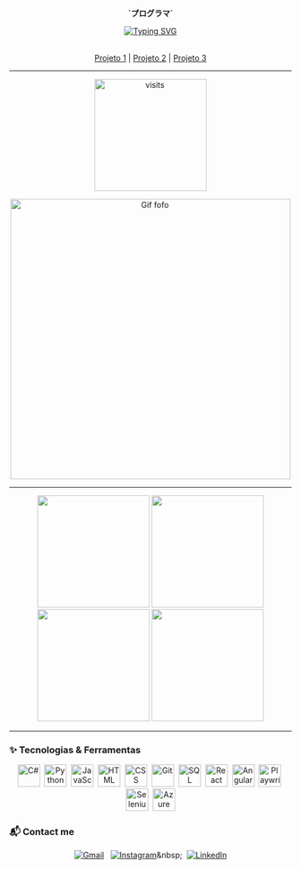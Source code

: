 <p align="center">
  <b>`プログラマ`</b>
</p>


<p align="center">
  <a href="https://git.io/typing-svg">
    <img 
      src="https://readme-typing-svg.demolab.com?font=Pixelify+Sans&pause=1000&color=F70076&center=true&multiline=true&repeat=false&width=800&height=150&lines=%F0%9F%91%8B+Ol%C3%A1!+Bem-vindo(a)+ao+meu+GitHub!;%F0%9F%8C%B8Me+chamo+Milena;%F0%9F%8E%AFTenho+como+objetivo+me+tornar+QA;%F0%9F%91%BEApaixonada+por+animais%2C+jogos+e+animes.;%F0%9F%8E%A8%F0%9F%96%8C%EF%B8%8FAmo+mexer+com+Impress%C3%A3o+3D+e+pintar;%F0%9F%91%A9%E2%80%8D%F0%9F%92%BBAqui+voc%C3%AA+encontrar%C3%A1+projetos+pessoais+e+estudos+;%F0%9F%8C%9FConfira+meus+projetos+mais+recentes%3A" alt="Typing SVG"
    />
  </a>
    <p align="center">
  <br />
    <a href="https://github.com/MilenaSayuri/projeto-1">Projeto 1</a> | 
    <a href="https://github.com/MilenaSayuri/projeto-2">Projeto 2</a> | 
    <a href="https://github.com/MilenaSayuri/projeto-3">Projeto 3</a>
  </p>
  </a>
</p>
</p>


---


<!-- Contador centralizado -->
<p align="center">
  <img src="https://visit-counter.vercel.app/counter.png?page=https%3A%2F%2Fgithub.com%2FMilenaSayuri&s=40&c=F70076&bg=00000000&no=4&ff=digi&tb=Visitors%3A&ta=" 
       alt="visits" 
       style="width: 200px; height: auto;"/>
</p>

<!-- GIF centralizada -->
<p align="center">
  <img src="https://i.imgur.com/yXz9FzS.gif" alt="Gif fofo" width="500" />
</p>

---

<!-- Estatísticas -->

<div align="center">
  <img src="http://github-profile-summary-cards.vercel.app/api/cards/profile-details?username=MilenaSayuri&theme=omni" height="200"/>
  <img src="https://github-readme-streak-stats.herokuapp.com?user=MilenaSayuri&theme=omni&hide_border=true&locale=pt_BR&date_format=j%20M%5B%20Y%5D" height="200"/>
</div>

<div align="center">
  <img src="http://github-profile-summary-cards.vercel.app/api/cards/repos-per-language?username=MilenaSayuri&theme=omni" height="200"/>
  <img src="http://github-profile-summary-cards.vercel.app/api/cards/stats?username=MilenaSayuri&theme=omni" height="200"/>
</div>

---

### ✨ Tecnologias & Ferramentas

<p align="center">
  <img src="https://cdn.jsdelivr.net/gh/devicons/devicon/icons/csharp/csharp-original.svg" title="C#" alt="C#" width="40" height="40"/>&nbsp;
  <img src="https://cdn.jsdelivr.net/gh/devicons/devicon/icons/python/python-original.svg" title="Python" alt="Python" width="40" height="40"/>&nbsp;
  <img src="https://cdn.jsdelivr.net/gh/devicons/devicon/icons/javascript/javascript-original.svg" title="JavaScript" alt="JavaScript" width="40" height="40"/>&nbsp;
  <img src="https://cdn.jsdelivr.net/gh/devicons/devicon/icons/html5/html5-original.svg" title="HTML" alt="HTML" width="40" height="40"/>&nbsp;
  <img src="https://cdn.jsdelivr.net/gh/devicons/devicon/icons/css3/css3-original.svg" title="CSS" alt="CSS" width="40" height="40"/>&nbsp;
  <img src="https://cdn.jsdelivr.net/gh/devicons/devicon/icons/git/git-original.svg" title="Git" alt="Git" width="40" height="40"/>&nbsp;
  <img src="https://cdn.jsdelivr.net/gh/devicons/devicon/icons/mysql/mysql-original.svg" title="SQL" alt="SQL" width="40" height="40"/>&nbsp;
  <img src="https://cdn.jsdelivr.net/gh/devicons/devicon/icons/react/react-original.svg" title="React" alt="React" width="40" height="40"/>&nbsp;
  <img src="https://cdn.jsdelivr.net/gh/devicons/devicon/icons/angularjs/angularjs-original.svg" title="Angular" alt="Angular" width="40" height="40"/>&nbsp;
  <img src="https://playwright.dev/img/playwright-logo.svg" title="Playwright" alt="Playwright" width="40" height="40"/>&nbsp;
  <img src="https://selenium.dev/images/selenium_logo_square_green.png" title="Selenium" alt="Selenium" width="40" height="40"/>&nbsp;
  <img src="https://cdn.jsdelivr.net/gh/devicons/devicon/icons/azure/azure-original.svg" title="Azure DevOps" alt="Azure DevOps" width="40" height="40"/>
</p>


### 📬 Contact me
<p align="center"
  
  [![Gmail](https://img.shields.io/badge/Gmail-000?style=for-the-badge&logo=gmail&logoColor=F70076)](mailto:mirenahayakawa@gmail.com)&nbsp;&nbsp;
  [![Instagram](https://img.shields.io/badge/Instagram-000?style=for-the-badge&logo=instagram&logoColor=F70076)](https://www.instagram.com/_miih_tsuki_)&nbsp;&nbsp;
  [![LinkedIn](https://img.shields.io/badge/LinkedIn-000?style=for-the-badge&logo=linkedin&logoColor=F70076)](https://www.linkedin.com/in/milena-sayuri-hayakawa-246761265)
  
</p>
